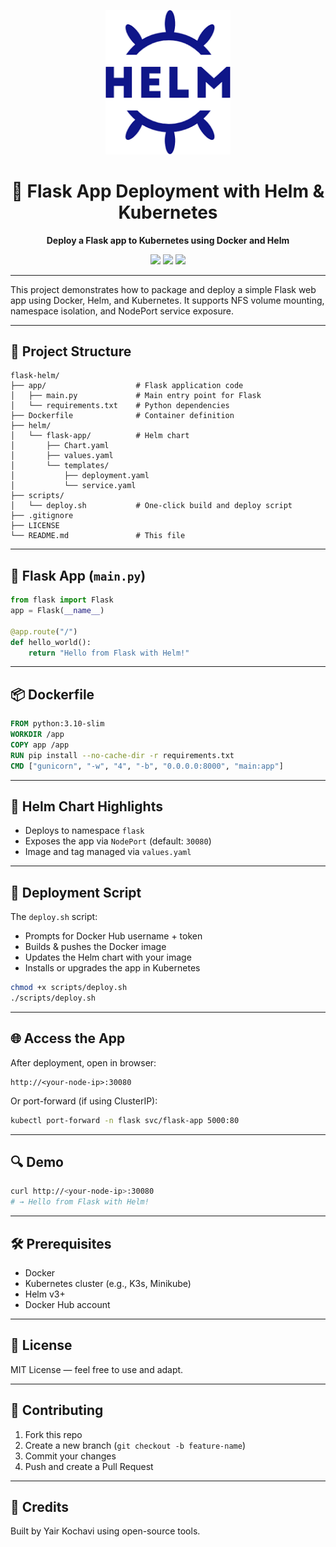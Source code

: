 <p align="center">
  <img src="https://raw.githubusercontent.com/yairk-create/flask-helm-deploy/main/docs/images.png" width="200" alt="Helm Logo">
</p>

<h1 align="center">🚀 Flask App Deployment with Helm & Kubernetes</h1>

<p align="center">
  <b>Deploy a Flask app to Kubernetes using Docker and Helm</b>
</p>

<p align="center">
  <img src="https://img.shields.io/badge/docker-ready-blue" />
  <img src="https://img.shields.io/badge/helm-chart-blueviolet" />
  <img src="https://img.shields.io/badge/license-MIT-green" />
</p>

---

This project demonstrates how to package and deploy a simple Flask web app using Docker, Helm, and Kubernetes. It supports NFS volume mounting, namespace isolation, and NodePort service exposure.

---

## 📁 Project Structure

```
flask-helm/
├── app/                    # Flask application code
│   ├── main.py             # Main entry point for Flask
│   └── requirements.txt    # Python dependencies
├── Dockerfile              # Container definition
├── helm/
│   └── flask-app/          # Helm chart
│       ├── Chart.yaml
│       ├── values.yaml
│       └── templates/
│           ├── deployment.yaml
│           └── service.yaml
├── scripts/
│   └── deploy.sh           # One-click build and deploy script
├── .gitignore
├── LICENSE
└── README.md               # This file
```

---

## 🐍 Flask App (`main.py`)

```python
from flask import Flask
app = Flask(__name__)

@app.route("/")
def hello_world():
    return "Hello from Flask with Helm!"
```

---

## 📦 Dockerfile

```dockerfile
FROM python:3.10-slim
WORKDIR /app
COPY app /app
RUN pip install --no-cache-dir -r requirements.txt
CMD ["gunicorn", "-w", "4", "-b", "0.0.0.0:8000", "main:app"]
```

---

## 🎯 Helm Chart Highlights

- Deploys to namespace `flask`
- Exposes the app via `NodePort` (default: `30080`)
- Image and tag managed via `values.yaml`

---

## 🧠 Deployment Script

The `deploy.sh` script:
- Prompts for Docker Hub username + token
- Builds & pushes the Docker image
- Updates the Helm chart with your image
- Installs or upgrades the app in Kubernetes

```bash
chmod +x scripts/deploy.sh
./scripts/deploy.sh
```

---

## 🌐 Access the App

After deployment, open in browser:

```
http://<your-node-ip>:30080
```

Or port-forward (if using ClusterIP):

```bash
kubectl port-forward -n flask svc/flask-app 5000:80
```

---

## 🔍 Demo

```bash
curl http://<your-node-ip>:30080
# → Hello from Flask with Helm!
```

---

## 🛠️ Prerequisites

- Docker
- Kubernetes cluster (e.g., K3s, Minikube)
- Helm v3+
- Docker Hub account

---

## 📄 License

MIT License — feel free to use and adapt.

---

## 🤝 Contributing

1. Fork this repo
2. Create a new branch (`git checkout -b feature-name`)
3. Commit your changes
4. Push and create a Pull Request

---

## 🔗 Credits

Built by Yair Kochavi using open-source tools.
